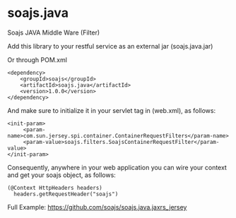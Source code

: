 # soajs.java
Soajs JAVA Middle Ware (Filter)

Add this library to your restful service as an external jar (soajs.java.jar)

Or through POM.xml

```
<dependency>
    <groupId>soajs</groupId>
    <artifactId>soajs.java</artifactId>
    <version>1.0.0</version>
</dependency>
```

And make sure to initialize it in your servlet tag in (web.xml), as follows:

```
<init-param>
     <param-name>com.sun.jersey.spi.container.ContainerRequestFilters</param-name>
     <param-value>soajs.filters.SoajsContainerRequestFilter</param-value>
</init-param>
```

Consequently, anywhere in your web application you can wire your context and get your soajs object, as follows:

```
(@Context HttpHeaders headers)
  headers.getRequestHeader("soajs")
```
  
Full Example:
https://github.com/soajs/soajs.java.jaxrs_jersey
